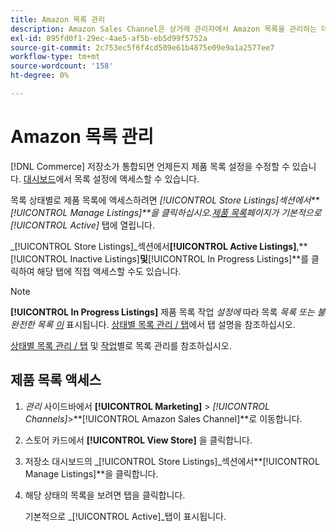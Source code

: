 ```yaml
---
title: Amazon 목록 관리
description: Amazon Sales Channel은 상거래 관리자에서 Amazon 목록을 관리하는 데 도움이 되는 여러 도구를 제공합니다.
exl-id: 895fd0f1-29ec-4ae5-af5b-eb5d99f5752a
source-git-commit: 2c753ec5f6f4cd509e61b4875e09e9a1a2577ee7
workflow-type: tm+mt
source-wordcount: '158'
ht-degree: 0%

---
```


# Amazon 목록 관리

[!DNL Commerce] 저장소가 통합되면 언제든지 제품 목록 설정을 수정할 수 있습니다. [대시보드](./amazon-store-dashboard.md)에서 목록 설정에 액세스할 수 있습니다.

목록 상태별로 제품 목록에 액세스하려면 _[!UICONTROL Store Listings]_섹션에서&#x200B;**[!UICONTROL Manage Listings]**을 클릭하십시오.[_&#x200B;제품 목록&#x200B;_](./managing-listings-by-tab.md)페이지가 기본적으로_[!UICONTROL Active]_ 탭에 열립니다.

_[!UICONTROL Store Listings]_섹션에서&#x200B;**[!UICONTROL Active Listings]**,**[!UICONTROL Inactive Listings]**및&#x200B;**[!UICONTROL In Progress Listings]**를 클릭하여 해당 탭에 직접 액세스할 수도 있습니다.

>[!NOTE]
>
>**[!UICONTROL In Progress Listings]** 제품 목록 작업  _설정에_ 따라 목록  _목록 또는 불완전한 목록_ [_이_](./product-listing-actions.md) 표시됩니다. [상태별 목록 관리 / 탭](./managing-listings-by-tab.md)에서 탭 설명을 참조하십시오.

[상태별 목록 관리 / 탭](./managing-listings-by-tab.md) 및 [작업](./managing-listings-by-action.md)별로 목록 관리를 참조하십시오.

## 제품 목록 액세스

1. _관리_ 사이드바에서 **[!UICONTROL Marketing]** > _[!UICONTROL Channels]_>**[!UICONTROL Amazon Sales Channel]**로 이동합니다.

1. 스토어 카드에서 **[!UICONTROL View Store]** 을 클릭합니다.

1. 저장소 대시보드의 _[!UICONTROL Store Listings]_섹션에서&#x200B;**[!UICONTROL Manage Listings]**을 클릭합니다.

1. 해당 상태의 목록을 보려면 탭을 클릭합니다.

   기본적으로 _[!UICONTROL Active]_탭이 표시됩니다.

